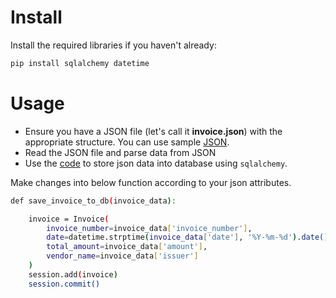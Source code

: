 # Install

Install the required libraries if you haven't already:

```bash
pip install sqlalchemy datetime
```

# Usage

- Ensure you have a JSON file (let's call it **invoice.json**) with the appropriate structure. You can use sample [JSON](../dataset/json/).
- Read the JSON file and parse data from JSON
- Use the [code](../db_storage/save_invoice_to_db.py) to store json data into database using `sqlalchemy`.


Make changes into below function according to your json attributes.

```bash
def save_invoice_to_db(invoice_data):

    invoice = Invoice(
        invoice_number=invoice_data['invoice_number'],
        date=datetime.strptime(invoice_data['date'], '%Y-%m-%d').date(),
        total_amount=invoice_data['amount'],
        vendor_name=invoice_data['issuer']
    )
    session.add(invoice)
    session.commit()
```